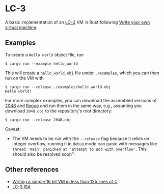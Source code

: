 # LC-3

A basic implementation of an [LC-3](https://en.wikipedia.org/wiki/Little_Computer_3) VM in Rust following [Write your own virtual machine](https://justinmeiners.github.io/lc3-vm).

## Examples

To create a `Hello world` object file, run

```
$ cargo run --example hello_world
```
This will create a `hello_world.obj` file under `./examples`, which you can then run on the VM with

```
$ cargo run --release ./examples/hello_world.obj
Hello world!
```

For more complex examples, you can download the assembled versions of [2048](https://justinmeiners.github.io/lc3-vm/supplies/2048.obj) and [Rogue](https://justinmeiners.github.io/lc3-vm/supplies/rogue.obj) and run them in the same way, e.g., assuming you download `2048.obj` to the repository's root directory:

```
$ cargo run --release 2048.obj
```

Caveat:
- The VM needs to be run with the `--release` flag because it relies on integer overflow, running it in `debug` mode can panic with messages like `thread 'main' panicked at 'attempt to add with overflow'`. This should also be resolved soon™.

## Other references

- [Writing a simple 16 bit VM in less than 125 lines of C](https://www.andreinc.net/2021/12/01/writing-a-simple-vm-in-less-than-125-lines-of-c)
- [LC-3 ISA](https://justinmeiners.github.io/lc3-vm/supplies/lc3-isa.pdf)